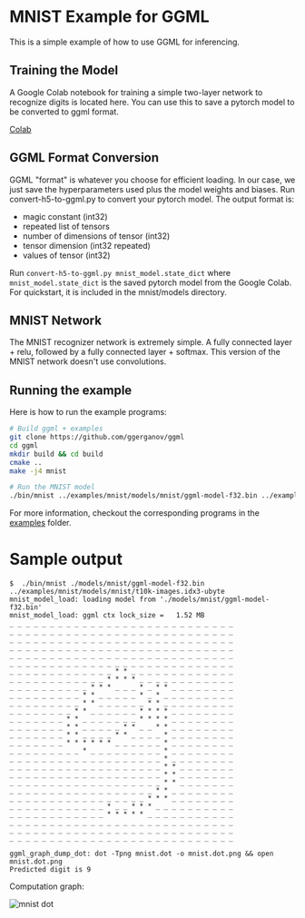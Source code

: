 # MNIST Example for GGML

This is a simple example of how to use GGML for inferencing.

## Training the Model

A Google Colab notebook for training a simple two-layer network to recognize digits is located here. You can
use this to save a pytorch model to be converted to ggml format.

[Colab](https://colab.research.google.com/drive/12n_8VNJnolBnX5dVS0HNWubnOjyEaFSb?usp=sharing)


## GGML Format Conversion

GGML "format" is whatever you choose for efficient loading. In our case, we just save the hyperparameters used
plus the model weights and biases. Run convert-h5-to-ggml.py to convert your pytorch model. The output format is:

- magic constant (int32)
- repeated list of tensors
- number of dimensions of tensor (int32)
- tensor dimension (int32 repeated)
- values of tensor (int32)

Run ```convert-h5-to-ggml.py mnist_model.state_dict``` where `mnist_model.state_dict` is the saved pytorch model from the Google Colab. For
quickstart, it is included in the mnist/models directory.

## MNIST Network

The MNIST recognizer network is extremely simple. A fully connected layer + relu, followed by a fully connected layer + softmax. This
version of the MNIST network doesn't use convolutions.

## Running the example

Here is how to run the example programs:

```bash
# Build ggml + examples
git clone https://github.com/ggerganov/ggml
cd ggml
mkdir build && cd build
cmake ..
make -j4 mnist

# Run the MNIST model
./bin/mnist ../examples/mnist/models/mnist/ggml-model-f32.bin ../examples/mnist/models/mnist/t10k-images.idx3-ubyte
```

For more information, checkout the corresponding programs in the [examples](examples) folder.

# Sample output


```
$  ./bin/mnist ./models/mnist/ggml-model-f32.bin ../examples/mnist/models/mnist/t10k-images.idx3-ubyte
mnist_model_load: loading model from './models/mnist/ggml-model-f32.bin'
mnist_model_load: ggml ctx lock_size =   1.52 MB
_ _ _ _ _ _ _ _ _ _ _ _ _ _ _ _ _ _ _ _ _ _ _ _ _ _ _ _
_ _ _ _ _ _ _ _ _ _ _ _ _ _ _ _ _ _ _ _ _ _ _ _ _ _ _ _
_ _ _ _ _ _ _ _ _ _ _ _ _ _ _ _ _ _ _ _ _ _ _ _ _ _ _ _
_ _ _ _ _ _ _ _ _ _ _ _ _ _ _ _ _ _ _ _ _ _ _ _ _ _ _ _
_ _ _ _ _ _ _ _ _ _ _ _ _ _ _ _ _ _ _ _ _ _ _ _ _ _ _ _
_ _ _ _ _ _ _ _ _ _ _ _ _ _ _ _ _ _ _ _ _ _ _ _ _ _ _ _
_ _ _ _ _ _ _ _ _ _ _ _ _ * * _ _ _ _ _ _ _ _ _ _ _ _ _
_ _ _ _ _ _ _ _ _ _ _ _ * * * * _ _ _ _ _ _ _ _ _ _ _ _
_ _ _ _ _ _ _ _ _ _ * * * _ _ _ * _ * * _ _ _ _ _ _ _ _
_ _ _ _ _ _ _ _ _ * * _ _ _ _ _ * _ * _ _ _ _ _ _ _ _ _
_ _ _ _ _ _ _ _ _ * * _ _ _ _ _ _ * * _ _ _ _ _ _ _ _ _
_ _ _ _ _ _ _ _ * * _ _ _ _ _ _ * * * * _ _ _ _ _ _ _ _
_ _ _ _ _ _ _ * * _ _ _ _ _ _ _ * * * * _ _ _ _ _ _ _ _
_ _ _ _ _ _ _ * * _ _ _ _ _ * * _ _ * * _ _ _ _ _ _ _ _
_ _ _ _ _ _ _ * * _ _ _ _ * * _ _ _ _ * _ _ _ _ _ _ _ _
_ _ _ _ _ _ _ * * * * * * _ _ _ _ _ _ * _ _ _ _ _ _ _ _
_ _ _ _ _ _ _ _ _ * _ _ _ _ _ _ _ _ _ * _ _ _ _ _ _ _ _
_ _ _ _ _ _ _ _ _ _ _ _ _ _ _ _ _ _ _ * _ _ _ _ _ _ _ _
_ _ _ _ _ _ _ _ _ _ _ _ _ _ _ _ _ _ _ * * _ _ _ _ _ _ _
_ _ _ _ _ _ _ _ _ _ _ _ _ _ _ _ _ _ _ * * _ _ _ _ _ _ _
_ _ _ _ _ _ _ _ _ _ _ _ _ _ _ _ _ _ _ * * _ _ _ _ _ _ _
_ _ _ _ _ _ _ _ _ _ _ _ _ _ _ _ _ _ * * _ _ _ _ _ _ _ _
_ _ _ _ _ _ _ _ _ _ _ _ _ _ _ _ _ * * * _ _ _ _ _ _ _ _
_ _ _ _ _ _ _ _ _ _ _ _ * _ _ * * * _ _ _ _ _ _ _ _ _ _
_ _ _ _ _ _ _ _ _ _ _ _ * * * * * _ _ _ _ _ _ _ _ _ _ _
_ _ _ _ _ _ _ _ _ _ _ _ _ _ _ _ _ _ _ _ _ _ _ _ _ _ _ _
_ _ _ _ _ _ _ _ _ _ _ _ _ _ _ _ _ _ _ _ _ _ _ _ _ _ _ _
_ _ _ _ _ _ _ _ _ _ _ _ _ _ _ _ _ _ _ _ _ _ _ _ _ _ _ _

ggml_graph_dump_dot: dot -Tpng mnist.dot -o mnist.dot.png && open mnist.dot.png
Predicted digit is 9
```

Computation graph:

![mnist dot](https://user-images.githubusercontent.com/1991296/231882071-84e29d53-b226-4d73-bdc2-5bd6dcb7efd1.png)
